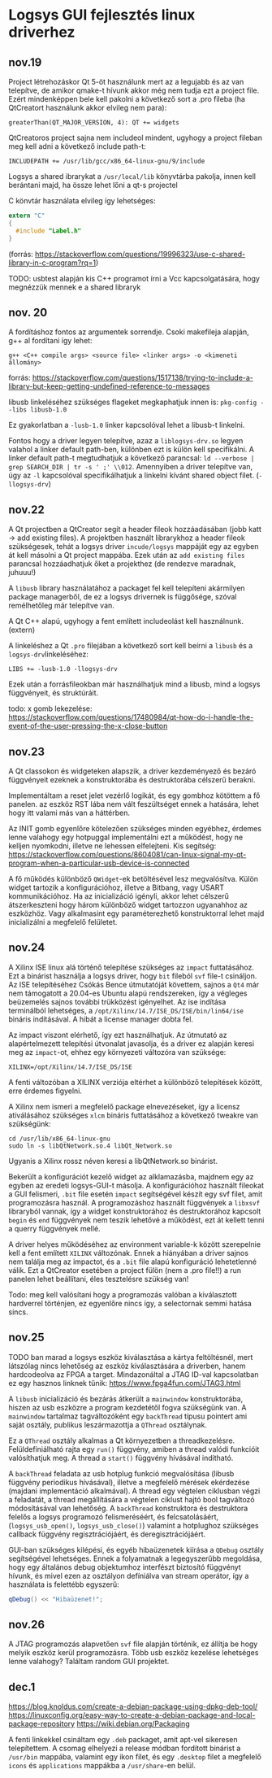# Logsys GUI fejlesztés linux driverhez

## nov.19

Project létrehozáskor Qt 5-öt használunk mert az a legujabb és az van telepítve, de amikor qmake-t hívunk akkor még nem tudja ezt a project file. Ezért mindenképpen bele kell pakolni a következő sort a .pro fileba (ha QtCreatort használunk akkor elvileg nem para):

`greaterThan(QT_MAJOR_VERSION, 4): QT += widgets`

QtCreatoros project sajna nem includeol mindent, ugyhogy a project fileban meg kell adni a következő include path-t:

`INCLUDEPATH += /usr/lib/gcc/x86_64-linux-gnu/9/include`

Logsys a shared ibrarykat a `/usr/local/lib` könyvtárba pakolja, innen kell berántani majd, ha össze lehet lőni a qt-s projectel

C könvtár használata elvileg így lehetséges:

``` C
extern "C"
{
  #include "Label.h"
}
```
(forrás: https://stackoverflow.com/questions/19996323/use-c-shared-library-in-c-program?rq=1)

TODO: usbtest alapján kis C++ programot írni a Vcc kapcsolgatására, hogy megnézzük mennek e a shared libraryk

## nov. 20

A fordításhoz fontos az argumentek sorrendje. Csoki makefileja alapján, g++ al fordítani így lehet:

`g++ <C++ compile args> <source file> <linker args> -o <kimeneti állomány>`

forrás: https://stackoverflow.com/questions/1517138/trying-to-include-a-library-but-keep-getting-undefined-reference-to-messages

libusb linkeléséhez szükséges flageket megkaphatjuk innen is: `pkg-config --libs libusb-1.0`

Ez gyakorlatban a `-lusb-1.0` linker kapcsolóval lehet a libusb-t linkelni.

Fontos hogy a driver legyen telepítve, azaz a `liblogsys-drv.so` legyen valahol a linker default path-ben, különben ezt is külön kell specifikálni. A linker default path-t megtudhatjuk a következő parancsal: `ld --verbose | grep SEARCH_DIR | tr -s ' ;' \\012`. Amennyiben a driver telepítve van, úgy az `-l` kapcsolóval specifikálhatjuk a linkelni kívánt shared object filet. (`-llogsys-drv`)

## nov.22

A Qt projectben a QtCreator segít a header fileok hozzáadásában (jobb katt -> add existing files). A projektben használt librarykhoz a header fileok szükségesek, tehát a logsys driver `incude/logsys` mappáját egy az egyben át kell másolni a Qt project mappába.
Ezek után az `add existing files` parancsal hozzáadhatjuk őket a projekthez (de rendezve maradnak, juhuuu!)

A `libusb` library használatához a packaget fel kell telepíteni akármilyen package managerből, de ez a logsys drivernek is függősége, szóval remélhetőleg már telepítve van.

A Qt C++ alapú, ugyhogy a fent említett includeolást kell használnunk. (extern)

A linkeléshez a Qt `.pro` filejában a következő sort kell beírni a `libusb` és a `logsys-drv`linkeléséhez:

```
LIBS += -lusb-1.0 -llogsys-drv
```

Ezek után a forrásfileokban már használhatjuk mind a libusb, mind a logsys függvényeit, és struktúráit.

todo: x gomb lekezelése: https://stackoverflow.com/questions/17480984/qt-how-do-i-handle-the-event-of-the-user-pressing-the-x-close-button

## nov.23

A Qt classokon és widgeteken alapszik, a driver kezdeményező és bezáró függvényeit ezeknek a konstruktorába és destruktorába célszerű berakni.

Implementáltam a reset jelet vezérlő logikát, és egy gombhoz kötöttem a fő panelen. az eszköz RST lába nem vált feszültséget ennek a hatására, lehet hogy itt valami más van a háttérben.

Az INIT gomb egyenlőre kötelezően szükséges minden egyébhez, érdemes lenne valahogy egy hotpuggal implementálni ezt a működést, hogy ne kelljen nyomkodni, illetve ne lehessen elfelejteni. Kis segítség: https://stackoverflow.com/questions/8604081/can-linux-signal-my-qt-program-when-a-particular-usb-device-is-connected

A fő működés különböző `QWidget`-ek betöltésével lesz megvalósítva. Külön widget tartozik a konfigurációhoz, illetve a Bitbang, vagy USART kommunikációhoz.
Ha az inicializáció igényli, akkor lehet célszerű átszerkeszteni hogy három különböző widget tartozzon ugyanahhoz az eszközhöz. Vagy alkalmasint egy paraméterezhető konstruktorral lehet majd inicializálni a megfelelő felületet.

## nov.24

A Xilinx ISE linux alá történő telepítése szükséges az `impact` futtatásához. Ezt a binárist használja a logsys driver, hogy `bit` fileból `svf` file-t csináljon. Az ISE telepítéséhez Csókás Bence útmutatóját követtem, sajnos a `Qt4` már nem támogatott a 20.04-es Ubuntu alapú rendszereken, így a végleges beüzemelés sajnos további trükközést igényelhet. Az ise indítása terminálból lehetséges, a `/opt/Xilinx/14.7/ISE_DS/ISE/bin/lin64/ise` bináris indításával. A hibát a license manager dobta fel.

 Az impact viszont elérhető, így ezt használhatjuk. Az útmutató az alapértelmezett telepítési útvonalat javasolja, és a driver ez alapján keresi meg az `impact`-ot, ehhez egy környezeti változóra van szüksége:

```
XILINX=/opt/Xilinx/14.7/ISE_DS/ISE
```

A fenti változóban a XILINX verziója eltérhet a különböző telepítések között, erre érdemes figyelni.

A Xilinx nem ismeri a megfelelő package elnevezéseket, így a licensz ativálásához szükséges `xlcm` bináris futtatásához a következő tweakre van szükségünk:

```
cd /usr/lib/x86_64-linux-gnu
sudo ln -s libQtNetwork.so.4 libQt_Network.so

```
Ugyanis a Xilinx rossz néven keresi a libQtNetwork.so binárist.

Bekerült a konfigurációt kezelő widget az alklamazásba, majdnem egy az egyben az eredeti logsys-GUI-t másolja. A konfigurációhoz használt fileokat a GUI felismeri, `.bit` file esetén `impact` segítségével készít egy svf filet, amit programozásra használ. A programozáshoz használt függvények a `libxsvf` libraryból vannak, így a widget konstruktorához és destruktorához kapcsolt `begin` és `end` függvények nem teszik lehetővé a működést, ezt át kellett tenni a querry függvények mellé.

A driver helyes működéséhez az environment variable-k között szerepelnie kell a fent említett `XILINX` változónak. Ennek a hiányában a driver sajnos nem találja meg az impactot, és a `.bit` file alapú konfiguráció lehetetlenné válik. Ezt a QtCreator esetében a project fülön (nem a .pro file!!) a run panelen lehet beállítani, éles tesztelésre szükség van!

Todo: meg kell valósítani hogy a programozás valóban a kiválasztott hardverrel történjen, ez egyenlőre nincs így, a selectornak semmi hatása sincs.

## nov.25

TODO ban marad a logsys eszköz kiválasztása a kártya feltöltésnél, mert látszólag nincs lehetőség az eszköz kiválasztására a driverben, hanem hardcodeolva az FPGA a target. Mindazonáltal a JTAG ID-val kapcsolatban ez egy hasznos linknek tűnik: https://www.fpga4fun.com/JTAG3.html

A `libusb` inicializáció és bezárás átkerült a `mainwindow` konstruktorába, hiszen az usb eszközre a program kezdetétől fogva szükségünk van. A `mainwindow` tartalmaz tagváltozóként egy `backThread` típusu pointert ami saját osztály, publikus leszármazottja a `QThread` osztálynak.

Ez a `QThread` osztály alkalmas a Qt környezetben a threadkezelésre. Felüldefíniálható rajta egy `run()` függvény, amiben a thread valódi funkcióit valósíthatjuk meg. A thread a `start()` függvény hívásával indítható.

A `backThread` feladata az usb hotplug funkció megvalósítása (libusb függvény periodikus hívásával), illetve a megfelelő mérések ekérdezése (majdani implementáció alkalmával). A thread egy végtelen ciklusban végzi a feladatát, a thread megállítására a végtelen ciklust hajtó bool tagváltozó módosításával van lehetőség. A `backThread` konstruktora és destruktora felelős a logsys programozó felismeréséért, és felcsatolásáért, (`logsys_usb_open()`, `logsys_usb_close()`) valamint a hotplughoz szükséges callback függvény regisztrációjáért, és deregisztrációjáért.

GUI-ban szükséges kilépési, és egyéb hibaüzenetek kiírása a `QDebug` osztály segítségével lehetséges. Ennek a folyamatnak a legegyszerűbb megoldása, hogy egy általános debug objektumhoz interfészt biztosító függvényt hívunk, és mivel ezen az osztályon defíniálva van stream operátor, így a használata is felettébb egyszerű:
``` C++
qDebug() << "Hibaüzenet!";

```

## nov.26

A JTAG programozás alapvetően `svf` file alapján történik, ez állítja be hogy melyik eszköz kerül programozásra.
Több usb eszköz kezelése lehetséges lenne valahogy?
Találtam random GUI projektet.

## dec.1

https://blog.knoldus.com/create-a-debian-package-using-dpkg-deb-tool/
https://linuxconfig.org/easy-way-to-create-a-debian-package-and-local-package-repository
https://wiki.debian.org/Packaging

A fenti linkekkel csináltam egy `.deb` packaget, amit apt-vel sikeresen telepítettem. A csomag elhelyezi a release módban fordított binárist a `/usr/bin` mappába, valamint egy ikon filet, és egy `.desktop` filet a megfelelő `icons` és `applications` mappákba a `/usr/share`-en belül.
